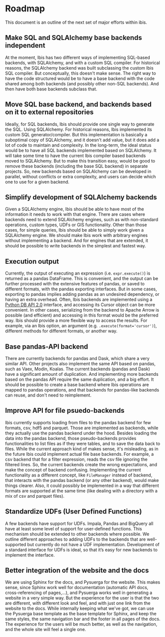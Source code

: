# Roadmap

This document is an outline of the next set of major efforts within ibis.

## Make SQL and SQLAlchemy base backends independent

At the moment, Ibis has two different ways of implementing SQL-based backends,
with SQLAlchemy, and with a custom SQL compiler. For historical reasons, the
SQLAlchemy backend was built subclassing the custom Ibis SQL compiler. But
conceptually, this doesn't make sense. The right way to have the code structured
would be to have a base backend with the code shared among both backends (and
possibly other non-SQL backends). And then have both base backends subclass that.

## Move SQL base backend, and backends based on it to external repositories

Ideally, for SQL backends, Ibis should provide one single way to generate the
SQL. Using SQLAlchemy. For historical reasons, Ibis implemented its custom
SQL generator/compiler. But this implementation is basically a suboptimal copy
of SQLAlchemy, and it doesn't add value, but it does add a lot of code to
maintain and complexity. In the long-term, the ideal status would be to have
all SQL backends implemented based on SQLAlchemy. It will take some time
to have the current Ibis compiler based backends moved to SQLAlchemy. But to
make this transition easy, would be good to remove these backends (including
the base SQL backend) in separate projects. So, new backends based on SQLAlchemy
can be developed in parallel, without conflicts or extra complexity, and
users can decide which one to use for a given backend.

## Simplify development of SQLAlchemy backends

Given a SQLAlchemy engine, Ibis should be able to have most of the information
it needs to work with that engine. There are cases where backends need to
extend SQLAlchemy engines, such as with non-standard operations, custom types,
UDFs or GIS functionality. Other than those cases, for simple queries, Ibis
should be able to simply work given a SQLAlchemy engine. We should make Ibis
work with arbitrary engines without implementing a backend. And for engines
that are extended, it should be possible to write backends in the simplest and
fastest way.

## Execution output

Currently, the output of executing an expression (i.e. `expr.execute()`) is
returned as a pandas DataFrame. This is convenient, and the output can
be further processed with the extensive features of pandas, or saved to
different formats, with the pandas exporting interfaces. But in some cases,
exporting to pandas implies adding pandas as an undesired dependency, or
having an extra overhead. Often, Ibis backends are implemented using a
[Python DB API 2.0](https://www.python.org/dev/peps/pep-0249/) interface,
and accessing its Cursor object can be more convenient. In other cases,
serializing from the backend to Apache Arrow is possible (and efficient)
and accessing in this format would be the preferred way. Ibis should provide
a more flexible way to access the results. For example, via an Ibis option,
an argument (e.g. `.execute(format='cursor')`), different methods for
different formats, or another way.

## Base pandas-API backend

There are currently backends for pandas and Dask, which share a very similar
API. Other projects also implement the same API based on pandas, such as
Vaex, Modin, Koalas. The current backends (pandas and Dask) have a significant
amount of duplication. And implementing more backends based on the pandas API
require the same duplication, and a big effort. It should be possible to
create a base backend where Ibis operations are mapped to pandas operations,
and that backends for pandas-like backends can reuse, and don't need to
reimplement.

## Improve API for file psuedo-backends

Ibis currently supports loading from files to the pandas backend for few formats,
csv, hdf5 and parquet. Those are implemented as backends, while they actually
use the pandas backend under the hood. Besides loading the data into the pandas
backend, those pseudo-backends provides functionalities to list files as if
they were tables, and to save the data back to files. While the current approach
kind of makes sense, it's misleading, as in the future Ibis could implement
actual file base backends. For example, a csv backend that for a filter
expression, reads the csv file ignoring the filtered lines. So, the current
backends create the wrong expectations, and make the concept of backend
confusing. Implementing the current functionality as a different concept,
like `FileManager` instead of backend, that interacts with the pandas backend
(or any other backend), would make things clearer. Also, it could possibly
be implemented in a way that different formats are supported at the same
time (like dealing with a directory with a mix of csv and parquet files).

## Standardize UDFs (User Defined Functions)

A few backends have support for UDFs. Impala, Pandas and BigQuery all have at
least some level of support for user-defined functions. This mechanism should
be extended to other backends where possible. We outline different approaches
to adding UDFs to the backends that are well-supported but currently do not
have a UDF implementation. Development of a standard interface for UDFs is
ideal, so that it’s easy for new backends to implement the interface.

## Better integration of the website and the docs

We are using Sphinx for the docs, and Pysuerga for the website. This makes
sense, since Sphinx work well for documentation (automatic API docs,
cross-referencing of pages,...), and Pysuerga works well in generating
a website in a very simple way. But the experience for the user is that
the two are different, with different look and feel, and with just one
link from the website to the docs. While internally keeping what we've
got, we can use the Pysuerga base template as the base template for
Sphinx, and keep the same styles, the same navigation bar and the footer
in all pages of the docs. The experience for the users will be much
better, as well as the navigation, and the whole site will feel a single
one.
